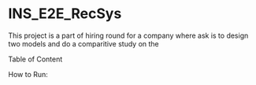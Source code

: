 # INS_E2E_RecSys

This project is a part of hiring round for a company where ask is to design two models and do a comparitive study on the 


Table of Content




How to Run:


